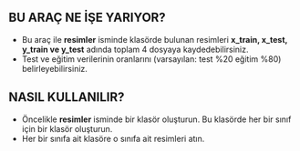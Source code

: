 ## BU ARAÇ NE İŞE YARIYOR?

- Bu araç ile **resimler** isminde klasörde bulunan resimleri **x_train, x_test, y_train ve y_test** adında toplam 4 dosyaya kaydedebilirsiniz.
- Test ve eğitim verilerinin oranlarını (varsayılan: test %20 eğitim %80) belirleyebilirsiniz. 

## NASIL KULLANILIR?
- Öncelikle **resimler** isminde bir klasör oluşturun. Bu klasörde her bir sınıf için bir klasör oluşturun.
- Her bir sınıfa ait klasöre o sınıfa ait resimleri atın.
